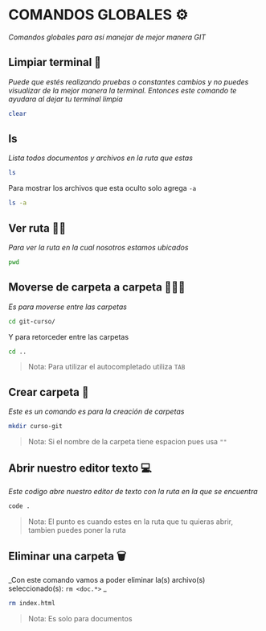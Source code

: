 # COMANDOS GLOBALES ⚙

_Comandos globales para así manejar de mejor manera GIT_


## Limpiar terminal 🧽

_Puede que estés realizando pruebas o constantes cambios y no puedes visualizar de la mejor manera la terminal. Entonces este comando te ayudara al dejar tu terminal limpia_

```bash
clear
```
## ls

_Lista todos documentos y archivos en la ruta que estas_

```bash
ls
```
Para mostrar los archivos que esta oculto solo agrega `-a`
```bash
ls -a
```

## Ver ruta 🚶‍♀️

_Para ver la ruta en la cual nosotros estamos ubicados_

```bash
pwd
```

## Moverse de carpeta a carpeta 📂🔛📁

_Es para moverse entre las carpetas_

```bash
cd git-curso/
```
Y para retorceder entre las carpetas
```bash
cd ..
```
> Nota: Para utilizar el autocompletado utiliza `TAB`

## Crear carpeta 📁

_Este es un comando es para la creación de carpetas_

```bash
mkdir curso-git
```
> Nota: Si el nombre de la carpeta tiene espacion pues usa `""`

## Abrir nuestro editor texto 💻

_Este codigo abre nuestro editor de texto con la ruta en la que se encuentra_

```bash
code .
```
> Nota: El punto es cuando estes en la ruta que tu quieras abrir, tambien puedes poner la ruta

## Eliminar una carpeta 🗑

_Con este comando vamos a poder eliminar la(s) archivo(s) seleccionado(s): `rm <doc.*>` _

```bash
rm index.html
```
> Nota: Es solo para documentos



